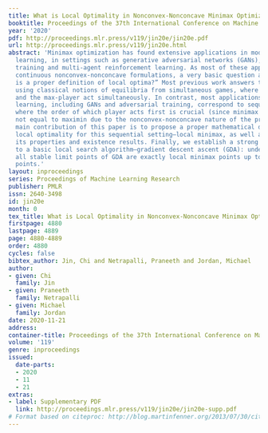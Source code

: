 ```yaml
---
title: What is Local Optimality in Nonconvex-Nonconcave Minimax Optimization?
booktitle: Proceedings of the 37th International Conference on Machine Learning
year: '2020'
pdf: http://proceedings.mlr.press/v119/jin20e/jin20e.pdf
url: http://proceedings.mlr.press/v119/jin20e.html
abstract: 'Minimax optimization has found extensive applications in modern machine
  learning, in settings such as generative adversarial networks (GANs), adversarial
  training and multi-agent reinforcement learning. As most of these applications involve
  continuous nonconvex-nonconcave formulations, a very basic question arises—“what
  is a proper definition of local optima?” Most previous work answers this question
  using classical notions of equilibria from simultaneous games, where the min-player
  and the max-player act simultaneously. In contrast, most applications in machine
  learning, including GANs and adversarial training, correspond to sequential games,
  where the order of which player acts first is crucial (since minimax is in general
  not equal to maximin due to the nonconvex-nonconcave nature of the problems). The
  main contribution of this paper is to propose a proper mathematical definition of
  local optimality for this sequential setting—local minimax, as well as to present
  its properties and existence results. Finally, we establish a strong connection
  to a basic local search algorithm—gradient descent ascent (GDA): under mild conditions,
  all stable limit points of GDA are exactly local minimax points up to some degenerate
  points.'
layout: inproceedings
series: Proceedings of Machine Learning Research
publisher: PMLR
issn: 2640-3498
id: jin20e
month: 0
tex_title: What is Local Optimality in Nonconvex-Nonconcave Minimax Optimization?
firstpage: 4880
lastpage: 4889
page: 4880-4889
order: 4880
cycles: false
bibtex_author: Jin, Chi and Netrapalli, Praneeth and Jordan, Michael
author:
- given: Chi
  family: Jin
- given: Praneeth
  family: Netrapalli
- given: Michael
  family: Jordan
date: 2020-11-21
address: 
container-title: Proceedings of the 37th International Conference on Machine Learning
volume: '119'
genre: inproceedings
issued:
  date-parts:
  - 2020
  - 11
  - 21
extras:
- label: Supplementary PDF
  link: http://proceedings.mlr.press/v119/jin20e/jin20e-supp.pdf
# Format based on citeproc: http://blog.martinfenner.org/2013/07/30/citeproc-yaml-for-bibliographies/
---
```

